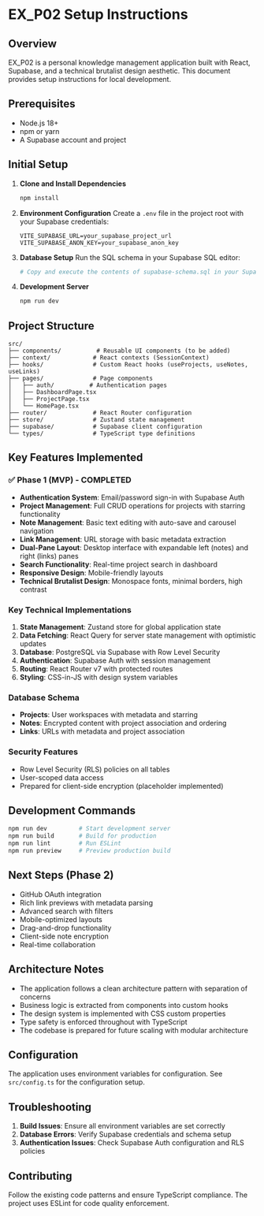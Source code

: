 # EX_P02 Setup Instructions

## Overview

EX_P02 is a personal knowledge management application built with React, Supabase, and a technical brutalist design aesthetic. This document provides setup instructions for local development.

## Prerequisites

- Node.js 18+ 
- npm or yarn
- A Supabase account and project

## Initial Setup

1. **Clone and Install Dependencies**
   ```bash
   npm install
   ```

2. **Environment Configuration**
   Create a `.env` file in the project root with your Supabase credentials:
   ```env
   VITE_SUPABASE_URL=your_supabase_project_url
   VITE_SUPABASE_ANON_KEY=your_supabase_anon_key
   ```

3. **Database Setup**
   Run the SQL schema in your Supabase SQL editor:
   ```bash
   # Copy and execute the contents of supabase-schema.sql in your Supabase SQL editor
   ```

4. **Development Server**
   ```bash
   npm run dev
   ```

## Project Structure

```
src/
├── components/          # Reusable UI components (to be added)
├── context/            # React contexts (SessionContext)
├── hooks/              # Custom React hooks (useProjects, useNotes, useLinks)
├── pages/              # Page components
│   ├── auth/          # Authentication pages
│   ├── DashboardPage.tsx
│   ├── ProjectPage.tsx
│   └── HomePage.tsx
├── router/             # React Router configuration
├── store/              # Zustand state management
├── supabase/           # Supabase client configuration
└── types/              # TypeScript type definitions
```

## Key Features Implemented

### ✅ Phase 1 (MVP) - COMPLETED
- **Authentication System**: Email/password sign-in with Supabase Auth
- **Project Management**: Full CRUD operations for projects with starring functionality
- **Note Management**: Basic text editing with auto-save and carousel navigation
- **Link Management**: URL storage with basic metadata extraction
- **Dual-Pane Layout**: Desktop interface with expandable left (notes) and right (links) panes
- **Search Functionality**: Real-time project search in dashboard
- **Responsive Design**: Mobile-friendly layouts
- **Technical Brutalist Design**: Monospace fonts, minimal borders, high contrast

### Key Technical Implementations

1. **State Management**: Zustand store for global application state
2. **Data Fetching**: React Query for server state management with optimistic updates
3. **Database**: PostgreSQL via Supabase with Row Level Security
4. **Authentication**: Supabase Auth with session management
5. **Routing**: React Router v7 with protected routes
6. **Styling**: CSS-in-JS with design system variables

### Database Schema

- **Projects**: User workspaces with metadata and starring
- **Notes**: Encrypted content with project association and ordering
- **Links**: URLs with metadata and project association

### Security Features

- Row Level Security (RLS) policies on all tables
- User-scoped data access
- Prepared for client-side encryption (placeholder implemented)

## Development Commands

```bash
npm run dev         # Start development server
npm run build       # Build for production
npm run lint        # Run ESLint
npm run preview     # Preview production build
```

## Next Steps (Phase 2)

- GitHub OAuth integration
- Rich link previews with metadata parsing
- Advanced search with filters
- Mobile-optimized layouts
- Drag-and-drop functionality
- Client-side note encryption
- Real-time collaboration

## Architecture Notes

- The application follows a clean architecture pattern with separation of concerns
- Business logic is extracted from components into custom hooks
- The design system is implemented with CSS custom properties
- Type safety is enforced throughout with TypeScript
- The codebase is prepared for future scaling with modular architecture

## Configuration

The application uses environment variables for configuration. See `src/config.ts` for the configuration setup.

## Troubleshooting

1. **Build Issues**: Ensure all environment variables are set correctly
2. **Database Errors**: Verify Supabase credentials and schema setup
3. **Authentication Issues**: Check Supabase Auth configuration and RLS policies

## Contributing

Follow the existing code patterns and ensure TypeScript compliance. The project uses ESLint for code quality enforcement.